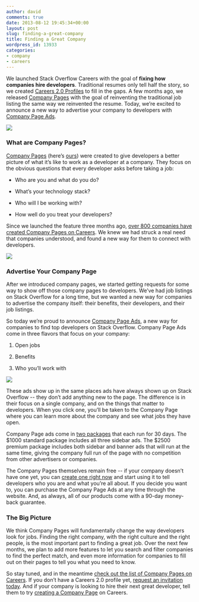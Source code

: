 ```yaml
---
author: david
comments: true
date: 2013-08-12 19:45:34+00:00
layout: post
slug: finding-a-great-company
title: Finding a Great Company
wordpress_id: 13933
categories:
- company
- careers
---
```


We launched Stack Overflow Careers with the goal of **fixing how companies hire developers**. Traditional resumes only tell half the story, so we created [Careers 2.0 Profiles](http://blog.stackoverflow.com/2011/02/careers-2-0-launches/) to fill in the gaps. A few months ago, we released [Company Pages](http://careers.stackoverflow.com/products/company-pages) with the goal of reinventing the traditional job listing the same way we reinvented the resume. Today, we’re excited to announce a new way to advertise your company to developers with [Company Page Ads](http://careers.stackoverflow.com/company/promote).

![](http://socialwayne.com/images/foursquare-job.jpg)



### What are Company Pages?





[Company Pages](http://careers.stackoverflow.com/products/company-pages) (here’s [ours](http://careers.stackoverflow.com/company/stack-exchange)) were created to give developers a better picture of what it’s like to work as a developer at a company. They focus on the obvious questions that every developer asks before taking a job:




	
  * Who are you and what do you do?

	
  * What’s your technology stack?

	
  * Who will I be working with?

	
  * How well do you treat your developers?





Since we launched the feature three months ago, [over 800 companies have created Company Pages on Careers](http://careers.stackoverflow.com/jobs/companies). We knew we had struck a real need that companies understood, and found a new way for them to connect with developers.

[![](http://i.stack.imgur.com/auM96.png)](http://careers.stackoverflow.com/jobs/companies)



### Advertise Your Company Page





After we introduced company pages, we started getting requests for some way to show off those company pages to developers. We’ve had job listings on Stack Overflow for a long time, but we wanted a new way for companies to advertise the company itself: their benefits, their developers, and their job listings.



So today we’re proud to announce [Company Page Ads](http://careers.stackoverflow.com/company/promote), a new way for companies to find top developers on Stack Overflow. Company Page Ads come in three flavors that focus on your company:




	
  1. Open jobs

	
  2. Benefits

	
  3. Who you’ll work with



[![](http://i.stack.imgur.com/0zm9c.png)](http://careers.stackoverflow.com/company/stack-exchange)



These ads show up in the same places ads have always shown up on Stack Overflow -- they don’t add anything new to the page. The difference is in their focus on a single company, and on the things that matter to developers. When you click one, you’ll be taken to the Company Page where you can learn more about the company and see what jobs they have open.



Company Page ads come in [two packages](http://careers.stackoverflow.com/company/promote) that each run for 30 days. The $1000 standard package includes all three sidebar ads. The $2500 premium package includes both sidebar and banner ads that will run at the same time, giving the company full run of the page with no competition from other advertisers or companies.



The Company Pages themselves remain free -- if your company doesn’t have one yet, you can [create one right now](http://careers.stackoverflow.com/products/company-pages) and start using it to tell developers who you are and what you’re all about. If you decide you want to, you can purchase the Company Page Ads at any time through the website. And, as always, all of our products come with a 90-day money-back guarantee.



### The Big Picture





We think Company Pages will fundamentally change the way developers look for jobs. Finding the right company, with the right culture and the right people, is the most important part to finding a great job. Over the next few months, we plan to add more features to let you search and filter companies to find the perfect match, and even more information for companies to fill out on their pages to tell you what you need to know.



So stay tuned, and in the meantime [check out the list of Company Pages on Careers](http://careers.stackoverflow.com/jobs/companies). If you don’t have a Careers 2.0 profile yet, [request an invitation today](http://careers.stackoverflow.com/cv/get-one). And if your company is looking to hire their next great developer, tell them to try [creating a Company Page](http://careers.stackoverflow.com/products/company-pages) on Careers.
